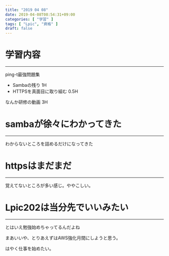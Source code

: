 ```yaml
---
title: "2019 04 08"
date: 2019-04-08T08:54:31+09:00
categories: [ "学習" ]
tags: [ "Lpic", "資格" ]
draft: false
---
```

# 学習内容
---
ping-t最強問題集

* Sambaの残り 1H
* HTTPSを真面目に取り組む 0.5H

なんか研修の動画 3H

# sambaが徐々にわかってきた
---
わからないところを詰めるだけになってきた

# httpsはまだまだ
---
覚えてないところが多い感じ。ややこしい。

# Lpic202は当分先でいいみたい
---
とはいえ勉強始めちゃってるんだよね

まあいいや、とりあえずはAWS強化月間にしようと思う。

はやく仕事を始めたい。